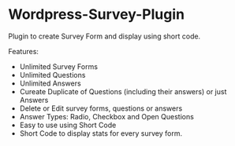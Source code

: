 # Wordpress-Survey-Plugin

Plugin to create Survey Form and display using short code.

Features:
- Unlimited Survey Forms
- Unlimited Questions
- Unlimited Answers
- Cureate Duplicate of Questions (including their answers) or just Answers
- Delete or Edit survey forms, questions or answers
- Answer Types: Radio, Checkbox and Open Questions
- Easy to use using Short Code 
- Short Code to display stats for every survey form.
